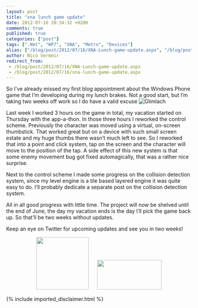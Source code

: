 ```yaml
---
layout: post
title: "xna lunch game update"
date: 2012-07-16 20:34:32 +0200
comments: true
published: true
categories: ["post"]
tags: [".Net", "WP7", "XNA", "Metro", "Devices"]
alias: ["/blog/post/2012/07/16/XNA-Lunch-game-update.aspx", "/blog/post/2012/07/16/xna-lunch-game-update.aspx"]
author: Nico Vermeir
redirect_from:
 - /blog/post/2012/07/16/XNA-Lunch-game-update.aspx
 - /blog/post/2012/07/16/xna-lunch-game-update.aspx
---
```

<p>So I’ve already missed my first blog appointment about the Windows Phone game that I’m developing during my lunch brakes. Not a good start, but I’m taking two weeks off work so I do have a valid excuse <img class="wlEmoticon wlEmoticon-smile" style="border-top-style: none; border-left-style: none; border-bottom-style: none; border-right-style: none" alt="Glimlach" src="http://www.spikie.be/blog/images/wlEmoticon-smile_9.png" /></p>  <p>Last week I worked 3 hours on the game in total, my vacation started on Thursday with the app-a-thon. In those three hours I reworked the control scheme. Previously the character was moved using a virtual, on-screen thumbstick. That worked great but on a device with such small screen estate and my huge thumbs there wasn’t much left to see. So I reworked that into a point and click system, tap on the screen and the character will move to the position of the tap. A side effect of this new system is that some enemy movement bug got fixed automagically, that was a rather nice surprise.</p>  <p>Next to the control scheme I made some progress on the collision detection system, since my level engine is a tile based layered engine it was quite easy to do. I’ll probably dedicate a separate post on the collision detection system.</p>  <p>All in all good progress with little time. The project will now be shelved until the end of June, the day my vacation ends is the day I’ll pick the game back up. So that’ll be two weeks without updates.</p>  <p>Keep an eye on Twitter for upcoming updates and see you in two weeks!</p>  <p align="center"><img src="http://cdn.noknok.tv.s3.amazonaws.com/wp-content/uploads/2011/10/windows-phone-logo.jpg" width="142" height="142" />&#160;&#160;&#160;&#160;&#160; <img src="http://www.selectgame.com.br/wp-content/uploads/xna-logo.png" width="175" height="80" /></p>
{% include imported_disclaimer.html %}
